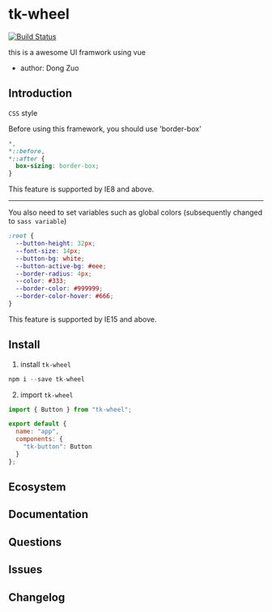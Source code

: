 # tk-wheel

[![Build Status](https://travis-ci.org/ZD-ong/tk_UI.svg?branch=master)](https://travis-ci.org/ZD-ong/tk_UI)

this is a awesome UI framwork using vue

- author: Dong Zuo

## Introduction

`CSS` style

Before using this framework, you should use 'border-box'

```css
*,
*::before,
*::after {
  box-sizing: border-box;
}
```

This feature is supported by IE8 and above.

---

You also need to set variables such as global colors (subsequently changed to `sass variable`)

```css
:root {
  --button-height: 32px;
  --font-size: 14px;
  --button-bg: white;
  --button-active-bg: #eee;
  --border-radius: 4px;
  --color: #333;
  --border-color: #999999;
  --border-color-hover: #666;
}
```

This feature is supported by IE15 and above.

## Install

1. install `tk-wheel`

```javascript
npm i --save tk-wheel
```

2. import `tk-wheel`

```javascript
import { Button } from "tk-wheel";

export default {
  name: "app",
  components: {
    "tk-button": Button
  }
};
```

## Ecosystem

## Documentation

## Questions

## Issues

## Changelog

